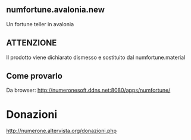 ## numfortune.avalonia.new
Un fortune teller in avalonia

## ATTENZIONE
Il prodotto viene dichiarato dismesso e sostituito dal numfortune.material

## Come provarlo

Da browser: http://numeronesoft.ddns.net:8080/apps/numfortune/


# Donazioni

http://numerone.altervista.org/donazioni.php
